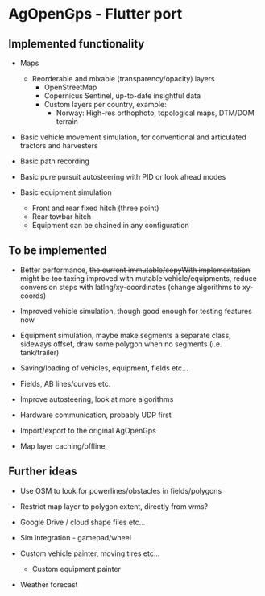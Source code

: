 # AgOpenGps - Flutter port

## Implemented functionality

-   Maps

    -   Reorderable and mixable (transparency/opacity) layers
        -   OpenStreetMap
        -   Copernicus Sentinel, up-to-date insightful data
        -   Custom layers per country, example:
            -   Norway: High-res orthophoto, topological maps, DTM/DOM terrain

-   Basic vehicle movement simulation, for conventional and articulated tractors and harvesters

-   Basic path recording

-   Basic pure pursuit autosteering with PID or look ahead modes

-   Basic equipment simulation
    -   Front and rear fixed hitch (three point)
    -   Rear towbar hitch
    -   Equipment can be chained in any configuration

## To be implemented

-   Better performance, <s>the current immutable/copyWith implementation might be
    too taxing</s> improved with mutable vehicle/equipments, reduce conversion steps with latlng/xy-coordinates (change algorithms to xy-coords)

-   Improved vehicle simulation, though good enough for testing features now

-   Equipment simulation, maybe make segments a separate class, sideways offset, draw some polygon when no segments (i.e. tank/trailer)

-   Saving/loading of vehicles, equipment, fields etc...

-   Fields, AB lines/curves etc.

-   Improve autosteering, look at more algorithms

-   Hardware communication, probably UDP first

-   Import/export to the original AgOpenGps

-   Map layer caching/offline

## Further ideas

-   Use OSM to look for powerlines/obstacles in fields/polygons

-   Restrict map layer to polygon extent, directly from wms?

-   Google Drive / cloud shape files etc...

-   Sim integration - gamepad/wheel

-   Custom vehicle painter, moving tires etc...

    -   Custom equipment painter

-   Weather forecast
